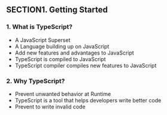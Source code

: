 
## SECTION1. Getting Started

### 1. What is TypeScript?

* A JavaScript Superset
* A Language building up on JavaScript
* Add new features and advantages to JavaScript
* TypeScript is compiled to JavaScript
* TypeScript compiler compiles new features to JavaScript 

### 2. Why TypeScript?

* Prevent unwanted behavior at Runtime
* TypeScript is a tool that helps developers write better code
* Prevent to write invalid code